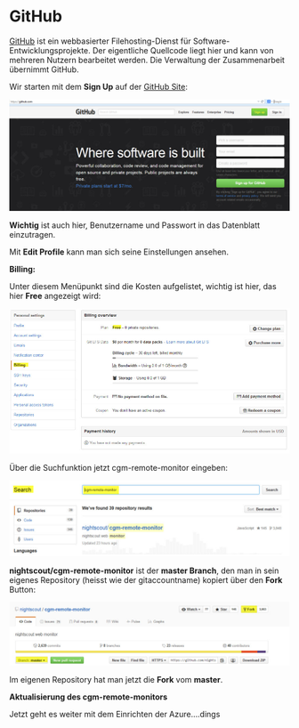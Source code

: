 # GitHub

[GitHub](https://de.wikipedia.org/wiki/GitHub) ist ein webbasierter Filehosting-Dienst für Software-Entwicklungsprojekte. Der eigentliche Quellcode liegt hier und kann von mehreren Nutzern bearbeitet werden. Die Verwaltung der Zusammenarbeit übernimmt GitHub.

Wir starten mit dem **Sign Up** auf der [GitHub Site](https://github.com/):

![github sign up](../images/github/github_sign_up.jpg)

**Wichtig** ist auch hier, Benutzername und Passwort in das Datenblatt einzutragen.

Mit **Edit Profile** kann man sich seine Einstellungen ansehen. 

**Billing:**

 Unter diesem Menüpunkt sind die Kosten aufgelistet, wichtig ist hier, das hier **Free** angezeigt wird:
 
 ![github_billing](../images/github/github_billing.jpg)
 
  Über die Suchfunktion jetzt cgm-remote-monitor eingeben:
 
 ![github_search](../images/github/github_search.jpg)
 
 **nightscout/cgm-remote-monitor** ist der **master Branch**, den man in sein eigenes Repository (heisst wie der gitaccountname) kopiert über den **Fork** Button:
 
 ![github_branch_master](../images/github/github_branch_master.jpg)
 
 Im eigenen Repository hat man jetzt die **Fork** vom **master**.
 
 
 **Aktualisierung des cgm-remote-monitors**
 
 
 
 
 
 Jetzt geht es weiter mit dem Einrichten der Azure....dings
 
 
 





